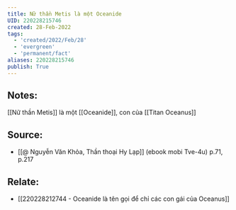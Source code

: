 ```yaml
---
title: Nữ thần Metis là một Oceanide
UID: 220228215746
created: 28-Feb-2022
tags:
  - 'created/2022/Feb/28'
  - 'evergreen'
  - 'permanent/fact'
aliases: 220228215746
publish: True
---
```

## Notes:
[[Nữ thần Metis]] là một [[Oceanide]], con của [[Titan Oceanus]]

## Source:
- [[@ Nguyễn Văn Khỏa, Thần thoại Hy Lạp]] (ebook mobi Tve-4u) p.71, p.217

## Relate:
- [[220228212744 - Oceanide là tên gọi để chỉ các con gái của Oceanus]]